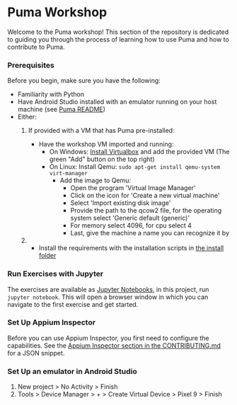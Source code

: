 # Puma Workshop

Welcome to the Puma workshop! This section of the repository is dedicated to guiding you through the process of learning
how to use Puma and how to contribute to Puma. 

### Prerequisites

Before you begin, make sure you have the following:

- Familiarity with Python
- Have Android Studio installed with an emulator running on your host machine (see [Puma README](../README.md#requirements))
- Either: 
  1. If provided with a VM that has Puma pre-installed:
     - Have the workshop VM imported and running:
       - On Windows: [Install Virtualbox](https://www.virtualbox.org/wiki/Downloads) and add the provided VM (The green "Add" button on the top right)
       - On Linux: Install Qemu: `sudo apt-get install qemu-system virt-manager`
         - Add the image to Qemu:
           - Open the program 'Virtual Image Manager'
           - Click on the icon for 'Create a new virtual machine'
           - Select 'Import existing disk image'
           - Provide the path to the qcow2 file, for the operating system select 'Generic default (generic)'
           - For memory select 4096, for cpu select 4
           - Last, give the machine a name you can recognize it by
     
  2. - Install the requirements with the installation scripts in [the install folder](../install)
  

### Run Exercises with Jupyter
The exercises are available as [Jupyter Notebooks](https://docs.jupyter.org/en/latest/start/index.html), in this
project, run `jupyter notebook`. This will open a browser window in which you can navigate to the first exercise and
get started.

### Set Up Appium Inspector
Before you can use Appium Inspector, you first need to configure the capabilities. See the [Appium Inspector section in
the CONTRIBUTING.md](../CONTRIBUTING.md#example-writing-new-appium-actions) for a JSON snippet.

### Set Up an emulator in Android Studio
1. New project > No Activity > Finish 
2. Tools > Device Manager > + >  Create Virtual Device > Pixel 9 > Finish